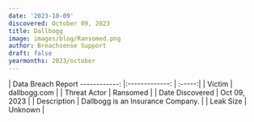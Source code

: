 ```yaml
---
date: '2023-10-09'
discovered: October 09, 2023
title: Dallbogg
image: images/blog/Ransomed.png
author: Breachsense Support
draft: false
yearmonths: 2023/october
---
```



| Data Breach Report
------------:     |:-------------:    | :-----:|
| Victim      | dallbogg.com      | 
| Threat Actor      | Ransomed      | 
| Date Discovered      | Oct 09, 2023      | 
| Description      | Dallbogg is an Insurance Company.      | 
| Leak Size      | Unknown      | 

